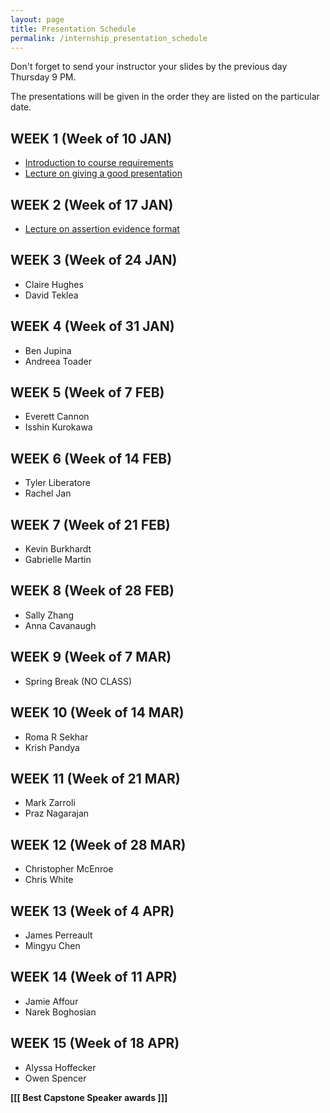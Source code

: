 ```yaml
---
layout: page
title: Presentation Schedule
permalink: /internship_presentation_schedule
---
```


Don't forget to send your instructor your slides by the previous day Thursday 9 PM.

The presentations will be given in the order they are listed on the particular date.

## WEEK 1 (Week of 10 JAN)

* [Introduction to course requirements]({{site.baseurl}}/internships/pdfs/introduction-internship.pdf)
* [Lecture on giving a good presentation]({{site.baseurl}}/internships/pdfs/lecture-on-presentations-internship.pdf)

## WEEK 2 (Week of 17 JAN)

* [Lecture on assertion evidence format]({{site.baseurl}}/internships/pdfs/lecture-on-assertion-evidence-format.pdf)

## WEEK 3 (Week of 24 JAN)

* Claire Hughes
* David Teklea
  
## WEEK 4 (Week of 31 JAN)

* Ben Jupina
* Andreea Toader

## WEEK 5 (Week of 7 FEB)

* Everett Cannon
* Isshin Kurokawa

## WEEK 6 (Week of 14 FEB)

* Tyler Liberatore
* Rachel Jan

## WEEK 7 (Week of 21 FEB)

* Kevin Burkhardt
* Gabrielle Martin

## WEEK 8 (Week of 28 FEB)

* Sally Zhang
* Anna Cavanaugh

## WEEK 9 (Week of 7 MAR)

* Spring Break (NO CLASS)

## WEEK 10 (Week of 14 MAR)

* Roma R Sekhar
* Krish Pandya

## WEEK 11 (Week of 21 MAR)

* Mark Zarroli
* Praz Nagarajan

## WEEK 12 (Week of 28 MAR)

* Christopher McEnroe
* Chris White

## WEEK 13 (Week of 4 APR)

* James Perreault
* Mingyu Chen

## WEEK 14 (Week of 11 APR)

* Jamie Affour
* Narek Boghosian

## WEEK 15 (Week of 18 APR)

* Alyssa Hoffecker
* Owen Spencer

**[[[ Best Capstone Speaker awards ]]]**
